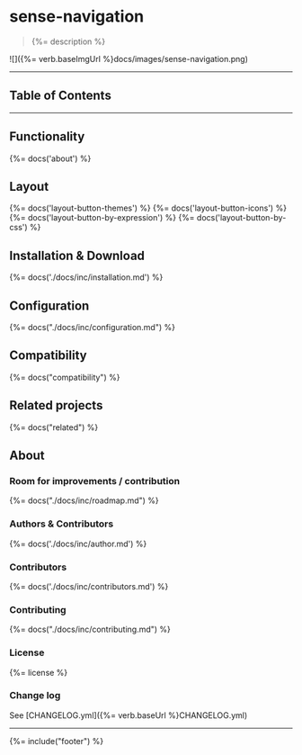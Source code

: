 # sense-navigation
> {%= description %}

![]({%= verb.baseImgUrl %}docs/images/sense-navigation.png)

---
## Table of Contents

<!-- toc -->

---

## Functionality
{%= docs('about') %}

## Layout
{%= docs('layout-button-themes') %}
{%= docs('layout-button-icons') %}
{%= docs('layout-button-by-expression') %}
{%= docs('layout-button-by-css') %}

## Installation & Download
{%= docs('./docs/inc/installation.md') %}

## Configuration
{%= docs("./docs/inc/configuration.md") %}

## Compatibility
{%= docs("compatibility") %}


## Related projects
{%= docs("related") %}

## About

### Room for improvements / contribution
{%= docs("./docs/inc/roadmap.md") %}

### Authors & Contributors
{%= docs('./docs/inc/author.md') %}

### Contributors
{%= docs('./docs/inc/contributors.md') %}

### Contributing
{%= docs("./docs/inc/contributing.md") %}

### License
{%= license %}

### Change log
See [CHANGELOG.yml]({%= verb.baseUrl %}CHANGELOG.yml)  

***

{%= include("footer") %}
